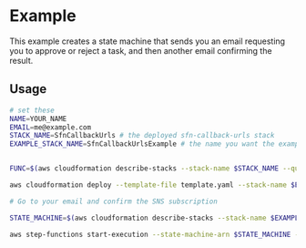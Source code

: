 # Example

This example creates a state machine that sends you an email requesting you to approve or reject a task,
and then another email confirming the result.

## Usage
```bash
# set these
NAME=YOUR_NAME
EMAIL=me@example.com
STACK_NAME=SfnCallbackUrls # the deployed sfn-callback-urls stack
EXAMPLE_STACK_NAME=SfnCallbackUrlsExample # the name you want the example stack deployed as


FUNC=$(aws cloudformation describe-stacks --stack-name $STACK_NAME --query "Stacks[0].Outputs[?OutputKey=='Function'].OutputValue" --output text)

aws cloudformation deploy --template-file template.yaml --stack-name $EXAMPLE_STACK_NAME --parameter-overrides Email=$EMAIL CreateUrlsFunction=$FUNC --capabilities CAPABILITY_IAM

# Go to your email and confirm the SNS subscription

STATE_MACHINE=$(aws cloudformation describe-stacks --stack-name $EXAMPLE_STACK_NAME --query "Stacks[0].Outputs[?OutputKey=='StateMachine'].OutputValue" --output text)

aws step-functions start-execution --state-machine-arn $STATE_MACHINE --input "{\"name\": \"$NAME\"}"
```
